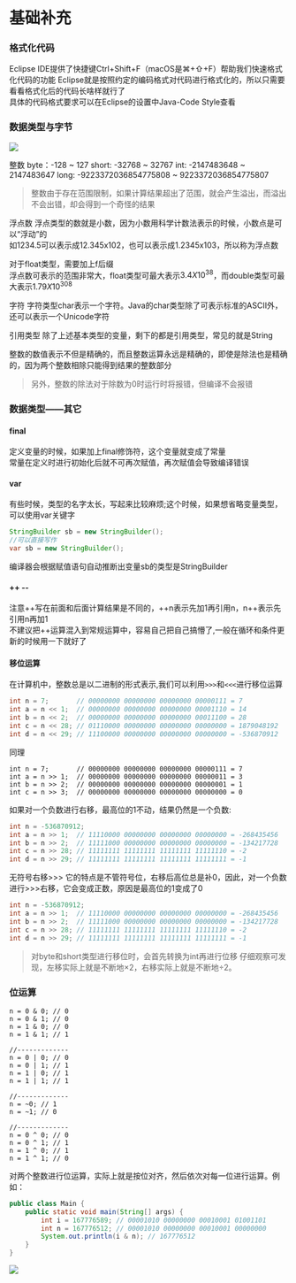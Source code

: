 # 基础补充

### 格式化代码
Eclipse IDE提供了快捷键Ctrl+Shift+F（macOS是⌘+⇧+F）帮助我们快速格式化代码的功能 
Eclipse就是按照约定的编码格式对代码进行格式化的，所以只需要看看格式化后的代码长啥样就行了   
具体的代码格式要求可以在Eclipse的设置中Java-Code Style查看

### 数据类型与字节
![](https://i.loli.net/2021/10/22/fMje73xgJ2U4okq.png)  

整数
byte：-128 ~ 127
short: -32768 ~ 32767
int: -2147483648 ~ 2147483647
long: -9223372036854775808 ~ 9223372036854775807
> 整数由于存在范围限制，如果计算结果超出了范围，就会产生溢出，而溢出不会出错，却会得到一个奇怪的结果    

浮点数
浮点类型的数就是小数，因为小数用科学计数法表示的时候，小数点是可以“浮动”的  
如1234.5可以表示成12.345x102，也可以表示成1.2345x103，所以称为浮点数    

对于float类型，需要加上f后缀    
浮点数可表示的范围非常大，float类型可最大表示$3.4X10^38$，而double类型可最大表示$1.79X10^308$

字符
字符类型char表示一个字符。Java的char类型除了可表示标准的ASCII外，还可以表示一个Unicode字符  

引用类型
除了上述基本类型的变量，剩下的都是引用类型，常见的就是String    

整数的数值表示不但是精确的，而且整数运算永远是精确的，即使是除法也是精确的，因为两个整数相除只能得到结果的整数部分
> 另外，整数的除法对于除数为0时运行时将报错，但编译不会报错 

### 数据类型——其它  

#### final 
定义变量的时候，如果加上final修饰符，这个变量就变成了常量   
常量在定义时进行初始化后就不可再次赋值，再次赋值会导致编译错误  

#### var
有些时候，类型的名字太长，写起来比较麻烦;这个时候，如果想省略变量类型，可以使用var关键字    
```Java
StringBuilder sb = new StringBuilder();
//可以直接写作
var sb = new StringBuilder();
```
编译器会根据赋值语句自动推断出变量sb的类型是StringBuilder   

#### ++ --  
注意++写在前面和后面计算结果是不同的，++n表示先加1再引用n，n++表示先引用n再加1  
不建议把++运算混入到常规运算中，容易自己把自己搞懵了,一般在循环和条件更新的时候用一下就好了 

#### 移位运算
在计算机中，整数总是以二进制的形式表示,我们可以利用```>>>```和```<<<```进行移位运算 

```Java
int n = 7;       // 00000000 00000000 00000000 00000111 = 7
int a = n << 1;  // 00000000 00000000 00000000 00001110 = 14
int b = n << 2;  // 00000000 00000000 00000000 00011100 = 28
int c = n << 28; // 01110000 00000000 00000000 00000000 = 1879048192
int d = n << 29; // 11100000 00000000 00000000 00000000 = -536870912

```

同理
```
int n = 7;       // 00000000 00000000 00000000 00000111 = 7
int a = n >> 1;  // 00000000 00000000 00000000 00000011 = 3
int b = n >> 2;  // 00000000 00000000 00000000 00000001 = 1
int c = n >> 3;  // 00000000 00000000 00000000 00000000 = 0
``` 

如果对一个负数进行右移，最高位的1不动，结果仍然是一个负数:
```Java
int n = -536870912;
int a = n >> 1;  // 11110000 00000000 00000000 00000000 = -268435456
int b = n >> 2;  // 11111000 00000000 00000000 00000000 = -134217728
int c = n >> 28; // 11111111 11111111 11111111 11111110 = -2
int d = n >> 29; // 11111111 11111111 11111111 11111111 = -1
``` 

无符号右移>>> 
它的特点是不管符号位，右移后高位总是补0，因此，对一个负数进行>>>右移，它会变成正数，原因是最高位的1变成了0  
```Java
int n = -536870912;
int a = n >> 1;  // 11110000 00000000 00000000 00000000 = -268435456
int b = n >> 2;  // 11111000 00000000 00000000 00000000 = -134217728
int c = n >> 28; // 11111111 11111111 11111111 11111110 = -2
int d = n >> 29; // 11111111 11111111 11111111 11111111 = -1
```

> 对byte和short类型进行移位时，会首先转换为int再进行位移
> 仔细观察可发现，左移实际上就是不断地×2，右移实际上就是不断地÷2。

### 位运算
```
n = 0 & 0; // 0
n = 0 & 1; // 0
n = 1 & 0; // 0
n = 1 & 1; // 1

//-------------
n = 0 | 0; // 0
n = 0 | 1; // 1
n = 1 | 0; // 1
n = 1 | 1; // 1

//-------------
n = ~0; // 1
n = ~1; // 0

//-------------
n = 0 ^ 0; // 0
n = 0 ^ 1; // 1
n = 1 ^ 0; // 1
n = 1 ^ 1; // 0

```
对两个整数进行位运算，实际上就是按位对齐，然后依次对每一位进行运算。例如：
```Java
public class Main {
    public static void main(String[] args) {
        int i = 167776589; // 00001010 00000000 00010001 01001101
        int n = 167776512; // 00001010 00000000 00010001 00000000
        System.out.println(i & n); // 167776512
    }
}
```

![](https://i.loli.net/2021/10/22/lYm98u4diI2zSP7.png)

